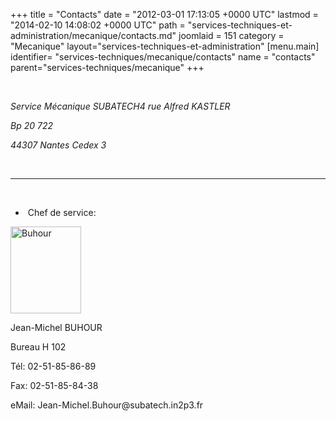 +++
title = "Contacts"
date = "2012-03-01 17:13:05 +0000 UTC"
lastmod = "2014-02-10 14:08:02 +0000 UTC"
path = "services-techniques-et-administration/mecanique/contacts.md"
joomlaid = 151
category = "Mecanique"
layout="services-techniques-et-administration"
[menu.main]
  identifier= "services-techniques/mecanique/contacts"
  name = "contacts"
  parent="services-techniques/mecanique"
+++
<p> </p>
<p><em>Service Mécanique </em><em>SUBATECH</em><em>4 rue Alfred KASTLER</em></p>
<p><em>Bp 20 722</em></p>
<p><em>44307 Nantes Cedex 3</em></p>
<p> </p>
<hr/>
<p> </p>
<ul>
<li> Chef de service:</li>
</ul>
<p><img src="images/Services/Mecanique/Photos%!a(MISSING)nnuaire/Buhour.png" alt="Buhour" width="113" height="139"/></p>
<p>Jean-Michel BUHOUR</p>
<p>Bureau H 102</p>
<p>Tél: 02-51-85-86-89</p>
<p>Fax: 02-51-85-84-38</p>
<p>eMail: Jean-Michel.Buhour@subatech.in2p3.fr</p>